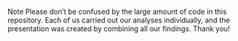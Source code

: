 Note
Please don’t be confused by the large amount of code in this repository. Each of us carried out our analyses individually, and the presentation was created by combining all our findings.
Thank you!
